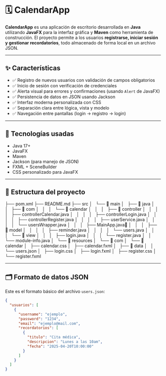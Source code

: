 # 🗓️ CalendarApp

**CalendarApp** es una aplicación de escritorio desarrollada en **Java** utilizando **JavaFX** para la interfaz gráfica y **Maven** como herramienta de construcción. El proyecto permite a los usuarios **registrarse, iniciar sesión y gestionar recordatorios**, todo almacenado de forma local en un archivo JSON.

---

## ✨ Características

- ✅ Registro de nuevos usuarios con validación de campos obligatorios
- ✅ Inicio de sesión con verificación de credenciales
- ✅ Alerta visual para errores y confirmaciones (usando `Alert` de JavaFX)
- ✅ Persistencia de datos en JSON usando Jackson
- ✅ Interfaz moderna personalizada con CSS
- ✅ Separación clara entre lógica, vista y modelo
- ✅ Navegación entre pantallas (login → registro → login)

---

## 🧠 Tecnologías usadas

- Java 17+
- JavaFX
- Maven
- Jackson (para manejo de JSON)
- FXML + SceneBuilder
- CSS personalizado para JavaFX

---

## 📁 Estructura del proyecto

├── pom.xml
├── README.md
├── src
│   └── 📁 main
│       ├── 📁 java
│       │   ├── 📁 com
│       │   │   └── 📁 calendar
│       │   │       ├── 📁 controller
│       │   │       │   ├── controllerCalendar.java
│       │   │       │   ├── controllerLogin.java
│       │   │       │   ├── controllerRegister.java
│       │   │       │   ├── userService.java
│       │   │       │   └── usersWrapper.java
│       │   │       ├── MainApp.java📁
│       │   │       ├── 📁 model
│       │   │       │   ├── reminder.java
│       │   │       │   └── users.java
│       │   │       └── 📁 view
│       │   │           ├── login.java
│       │   │           └── register.java
│       │   └── module-info.java
│       └── 📁 resources
│           └── 📁 com
│               └── 📁 calendar
│                   ├── calendar.css
│                   ├── calendar.fxml
│                   ├── 📁 data
│                   │   └── users.json
│                   ├── login.css
│                   ├── login.fxml
│                   ├── register.css
│                   └── register.fxml


---

## 🗂️ Formato de datos JSON

Este es el formato básico del archivo `users.json`:

```json
{
  "usuarios": [
    {
      "username": "ejemplo",
      "password": "1234",
      "email": "ejemplo@mail.com",
      "recordatorios": [
        {
          "titulo": "Cita médica",
          "descripcion": "Lunes a las 10am",
          "fecha": "2025-04-20T10:00:00"
        }
      ]
    }
  ]
}
